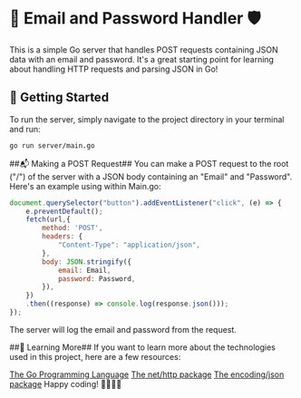 # 📧 Email and Password Handler 🛡️

This is a simple Go server that handles POST requests containing JSON data with an email and password. It's a great starting point for learning about handling HTTP requests and parsing JSON in Go!

## 🚀 Getting Started

To run the server, simply navigate to the project directory in your terminal and run:

```bash
go run server/main.go
```

##📬 Making a POST Request##
You can make a POST request to the root ("/") of the server with a JSON body containing an "Email" and "Password". Here's an example using within Main.go:

```js
document.querySelector("button").addEventListener("click", (e) => {
    e.preventDefault();
    fetch(url,{
        method: 'POST',
        headers: {
            "Content-Type": "application/json",
        },
        body: JSON.stringify({
            email: Email,
            password: Password,
        }),
    })
    .then((response) => console.log(response.json()));
});
```

The server will log the email and password from the request.

##📖 Learning More##
If you want to learn more about the technologies used in this project, here are a few resources:

<a href='https://go.dev/'>The Go Programming Language</a>
<a href='https://pkg.go.dev/net/http'>The net/http package</a>
<a href='https://pkg.go.dev/encoding/json'>The encoding/json package</a>
Happy coding! 👩‍💻👨‍💻
